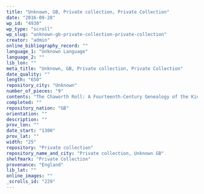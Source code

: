 ```yaml
---
title: "Unknown, GB, Private collection, Private Collection"
date: "2016-09-28"
wp_id: "4930"
wp_type: "scroll"
wp_slug: "unknown-gb-private-collection-private-collection"
creator: "admin"
online_bibliography_record: ""
language_1: "Unknown Language"
language_2: ""
lib_lon: ""
meta_title: "Unknown, GB, Private collection, Private Collection"
date_quality: ""
length: "650"
repository_city: "Unknown"
number_of_pieces: "9"
contents: "The Chaworth Roll: A Fourteenth-Century Genealogy of the Kings of England. Preceded by allegorical image of Fortune and map of England."
completed: ""
repository_nation: "GB"
orientation: ""
description: ""
prov_lon: ""
date_start: "1300"
prov_lat: ""
width: "25"
repository: "Private collection"
repository_name_and_city: "Private collection, Unknown GB"
shelfmark: "Private Collection"
provenance: "England"
lib_lat: ""
online_images: ""
_scrolls_id: "229"
---
```



